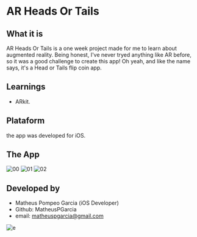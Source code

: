 # AR Heads Or Tails

## What it is
AR Heads Or Tails is a one week project made for me to learn about augmented reality. Being honest, I've never tryed anything like AR before, so it was a good challenge to create this app!
Oh yeah, and like the name says, it's a Head or Tails flip coin app.

## Learnings
 - ARkit.
 
## Plataform
the app was developed for iOS.

## The App
![00](https://user-images.githubusercontent.com/26767904/44491527-f219f680-a637-11e8-9248-02bf0ba70513.png)
![01](https://user-images.githubusercontent.com/26767904/44491529-f34b2380-a637-11e8-92b8-ad3f25db1921.png)
![02](https://user-images.githubusercontent.com/26767904/44491531-f3e3ba00-a637-11e8-9335-dea176b29e67.png)

## Developed by
 - Matheus Pompeo Garcia (iOS Developer)
 - Github: MatheusPGarcia
 - email: matheuspgarcia@gmail.com


![e](https://user-images.githubusercontent.com/26767904/44417342-95d9a880-a54b-11e8-8c58-8d23d79c66ad.png)
